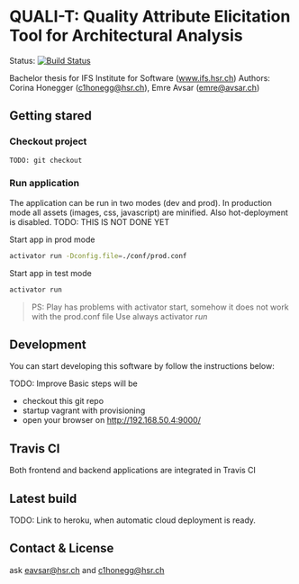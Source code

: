 # QUALI-T: Quality Attribute Elicitation Tool for Architectural Analysis
Status: [![Build Status](https://travis-ci.org/team-qualit/quali-t.svg?branch=master)](https://travis-ci.org/team-qualit/quali-t)

Bachelor thesis for IFS Institute for Software (www.ifs.hsr.ch)
Authors: Corina Honegger (c1honegg@hsr.ch), Emre Avsar (emre@avsar.ch)

## Getting stared
### Checkout project
```sh
TODO: git checkout
```

### Run application
The application can be run in two modes (dev and prod). In production mode all assets (images, css, javascript) are minified. Also hot-deployment is disabled. TODO: THIS IS NOT DONE YET

Start app in prod mode
```sh
activator run -Dconfig.file=./conf/prod.conf
```
Start app in test mode
```sh
activator run
```
> PS: Play has problems with activator start, somehow it does not work with the prod.conf file
> Use always activator *run*

## Development
You can start developing this software by follow the instructions below:

TODO: Improve
Basic steps will be
- checkout this git repo
- startup vagrant with provisioning
- open your browser on http://192.168.50.4:9000/

## Travis CI
Both frontend and backend applications are integrated in Travis CI

## Latest build
TODO: Link to heroku, when automatic cloud deployment is ready.

## Contact & License
ask eavsar@hsr.ch and c1honegg@hsr.ch